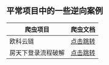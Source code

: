 ## 平常项目中的一些逆向案例

爬虫项目    |   爬虫文档
---|---
欧科云链    |   [点击跳转](https://blog.csdn.net/qq_42598133/article/details/125619096?spm=1001.2014.3001.5501)
房天下登录流程破解   |   [点击跳转](https://blog.csdn.net/qq_42598133/article/details/125658235?spm=1001.2014.3001.5501)

